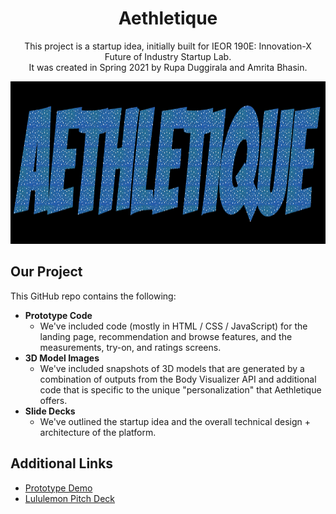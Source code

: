 <h1 align="center">Aethletique</h1>

<p align="center">
    This project is a startup idea, initially built for IEOR 190E: Innovation-X Future of Industry Startup Lab. <br> It was created in Spring 2021 by Rupa Duggirala and Amrita Bhasin. </p>
    
<p align="center">
  <img src="assets/img/logo.png" width="800" height="260"/>
</p>

## Our Project
This GitHub repo contains the following: <br>
* **Prototype Code**
    * We've included code (mostly in HTML / CSS / JavaScript) for the landing page, recommendation and browse features, and the measurements, try-on, and ratings screens.
* **3D Model Images**
    * We've included snapshots of 3D models that are generated by a combination of outputs from the Body Visualizer API and additional code that is specific to the unique "personalization" that Aethletique offers.  
* **Slide Decks** 
    * We've outlined the startup idea and the overall technical design + architecture of the platform.

## Additional Links
* [Prototype Demo](https://drive.google.com/file/d/1Wx_BqMDL_Zc0_iHIj0bzIf_9pcdpvTA4/view?usp=sharing)
* [Lululemon Pitch Deck](https://docs.google.com/presentation/d/1d_3R_XLWGs_FD1OJKHNYKwEzg92TvJ7oC7pMY0uI3rQ/edit?usp=sharing)
